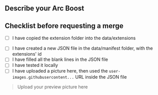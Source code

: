 ## Describe your Arc Boost

## Checklist before requesting a merge
<!--- Copy the folder by going into /Users/*/Library/Applications/Arc/boosts/
      Or by going into the Menu Bar -> Extensions -> Manage Extensions -> Details -> Source
----->
- [ ] I have copied the extension folder into the data/extensions
<!-- Check the README.md in order to get the JSON template file and understand how to modify it. -->
- [ ] I have created a new JSON file in the data/manifest folder, with the extensions' id
- [ ] I have filled all the blank lines in the JSON file
- [ ] I have tested it locally
- [ ] I have uploaded a picture here, then used the `user-images.githubusercontent...` URL inside the JSON file

> Upload your preview picture here
